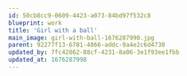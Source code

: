 ```yaml
---
id: 50cb8cc9-0609-4423-a073-84bd97f532c8
blueprint: work
title: 'Girl with a ball'
main_image: girl-with-ball-1676287990.jpg
parent: 92277f13-6781-4866-addc-9a4e2c6d4730
updated_by: 7fc42862-88cf-4231-8a06-3e1f93ee1fbb
updated_at: 1676287998
---
```

